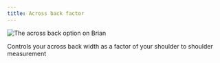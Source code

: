```yaml
---
title: Across back factor
---
```


![The across back option on Brian](./acrossbackfactor.svg)

Controls your across back width as a factor of your shoulder to shoulder measurement